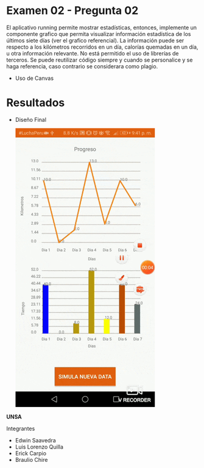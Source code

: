 # Examen 02 - Pregunta 02

El aplicativo running permite mostrar estadísticas, entonces, implemente un componente grafico que permita visualizar información estadística de los últimos siete días (ver el grafico referencial). La información puede ser respecto a los kilómetros recorridos en un día, calorías quemadas en un día, u otra información relevante. No está permitido el uso de librerías de terceros. Se puede reutilizar código siempre y cuando se personalice y se haga referencia, caso contrario se considerara como plagio. 
 
  - Uso de Canvas

# Resultados

  - Diseño Final

    ![](recursos/muestra.gif)   


**UNSA**

Integrantes

  - Edwin Saavedra
  - Luis Lorenzo Quilla
  - Erick Carpio
  - Braulio Chire